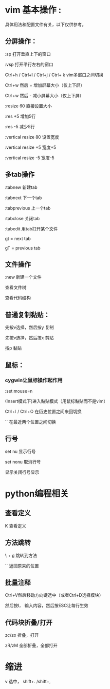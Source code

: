 # vim 基本操作 :  

具体用法和配置文件有关，以下仅供参考。

## 分屏操作：

:sp         打开垂直上下的窗口

:vsp        打开平行左右的窗口

Ctrl+h / Ctrl+l / Ctrl+j / Ctrl+ k
            vim多窗口之间切换  

Ctrl+w 然后 =  增加屏幕大小（仅上下屏）

Ctrl+w 然后 -  减小屏幕大小（仅上下屏）

:resize 60     直接设置大小

:res +5        增加5行

:res -5        减少5行

:vertical resize 80    设置宽度

:vertical resize +5    宽度+5

:vertical resize -5    宽度-5

## 多tab操作

:tabnew 新建tab

:tabnext 下一个tab

:tabprevious 上一个tab

:tabclose 关闭tab

:tabedit 用tab打开某个文件

gt = next tab

gT = previous tab


## 文件操作
:new <filename>
            新建一个文件

<F3>        查看文件树

<F7>          查看代码结构

## 普通复制黏贴：
先按v选择，然后按y  复制

先按v选择，然后按x  剪贴

按p                 黏贴

## 鼠标：

### cygwin让鼠标操作起作用
:set mouse=n

<F5>  (Insert模式下)进入黏贴模式（用鼠标黏贴而不是vim）

Ctrl+I / Ctrl+O
            在历史位置之间来回切换

``          在最近两个位置之间切换

## 行号

set nu      显示行号

set nonu    取消行号

<F12>       显示关闭行号显示

# python编程相关

## 查看定义
K           查看定义

## 方法跳转

\ + g       跳转到方法

``          返回原来的位置

## 批量注释

Ctrl+V然后移动方向键选中（或者Ctrl+D选择模块）

然后按I， 输入内容，然后按ESC让每行生效

## 代码块折叠/打开

zc/zo  折叠，打开

zR/zM  全部折叠，全部打开

# 缩进

v 选中， shift+. /shift+,
